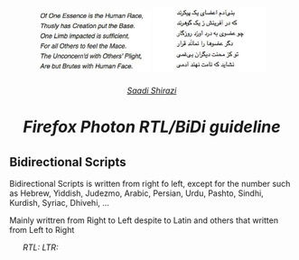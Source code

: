 <p align="center">
<img width="200" src="/static/sadi-eng.jpg" alt="Firefox Photon RTL guidelineslogo">
<img width="200" src="/static/Sadi-Persian.jpg" alt="Firefox Photon RTL guidelineslogo"></a></p>
<h6 align="center"><a href="https://en.wikipedia.org/wiki/Saadi_Shirazi">Saadi Shirazi</a></h6s>
</p>
<div align="center">
<h1 align="center">Firefox Photon RTL/BiDi guideline
</h1>
</div>

## Bidirectional Scripts
<p>Bidirectional Scripts is written from right fo left, except for the number such as Hebrew, Yiddish, Judezmo, Arabic, Persian, Urdu, Pashto, Sindhi, Kurdish, Syriac, Dhivehi, ...</p>
<p> Mainly writtren from Right to Left despite to Latin and others that written from Left to Right</p>
<ul>
<i>RTL:</i>
<i>LTR:</i>
</ul>
